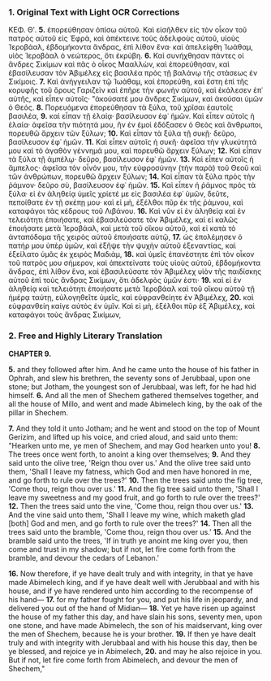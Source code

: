### 1. Original Text with Light OCR Corrections

ΚΕΦ. Θʹ.
**5.** ἐπορεύθησαν ὀπίσω αὐτοῦ. Καὶ εἰσῆλθεν εἰς τὸν οἶκον τοῦ πατρὸς αὐτοῦ εἰς Ἐφρὰ, καὶ ἀπέκτεινε τοὺς ἀδελφοὺς αὐτοῦ, υἱοὺς Ἰεροβάαλ, ἑβδομήκοντα ἄνδρας, ἐπὶ λίθον ἕνα· καὶ ἀπελείφθη Ἰωάθαμ, υἱὸς Ἰεροβάαλ ὁ νεώτερος, ὅτι ἐκρύβη.
**6.** Καὶ συνήχθησαν πάντες οἱ ἄνδρες Σικίμων καὶ πᾶς ὁ οἶκος Μααλλὼν, καὶ ἐπορεύθησαν, καὶ ἐβασίλευσαν τὸν Ἀβιμέλεχ εἰς βασιλέα πρὸς τῇ βαλάνῳ τῆς στάσεως ἐν Σικίμοις.
**7.** Καὶ ἀνήγγειλαν τῷ Ἰωάθαμ, καὶ ἐπορεύθη, καὶ ἔστη ἐπὶ τῆς κορυφῆς τοῦ ὄρους Γαριζεὶν καὶ ἐπῆρε τὴν φωνὴν αὐτοῦ, καὶ ἐκάλεσεν ἐπ᾿ αὐτῆς, καὶ εἶπεν αὐτοῖς·
"ἀκούσατέ μου ἄνδρες Σικίμων, καὶ ἀκούσαι ὑμῶν ὁ Θεός.
**8.** Πορευόμενα ἐπορεύθησαν τὰ ξύλα, τοῦ χρῖσαι ἑαυτοῖς βασιλέα,
**9.** καὶ εἶπαν τῇ ἐλαίᾳ· βασίλευσον ἐφ᾿ ἡμῶν. Καὶ εἶπεν αὐτοῖς ἡ ἐλαία· ἀφεῖσα τὴν πιότητά μου, ἣν ἐν ἐμοὶ ἐδόξασεν ὁ Θεὸς καὶ ἄνθρωποι, πορευθῶ ἄρχειν τῶν ξύλων;
**10.** Καὶ εἶπαν τὰ ξύλα τῇ συκῇ· δεῦρο, βασίλευσον ἐφ᾿ ἡμῶν.
**11.** Καὶ εἶπεν αὐτοῖς ἡ συκῆ· ἀφεῖσα τὴν γλυκύτητά μου καὶ τὸ ἀγαθὸν γέννημά μου, καὶ πορευθῶ ἄρχειν ξύλων;
**12.** Καὶ εἶπαν τὰ ξύλα τῇ ἀμπέλῳ· δεῦρο, βασίλευσον ἐφ᾿ ἡμῶν.
**13.** Καὶ εἶπεν αὐτοῖς ἡ ἄμπελος· ἀφεῖσα τὸν οἶνόν μου, τὴν εὐφροσύνην (τὴν παρὰ) τοῦ Θεοῦ καὶ τῶν ἀνθρώπων, πορευθῶ ἄρχειν ξύλων;
**14.** Καὶ εἶπαν τὰ ξύλα πρὸς τὴν ῥάμνον· δεῦρο σὺ, βασίλευσον ἐφ᾿ ἡμῶν.
**15.** Καὶ εἶπεν ἡ ῥάμνος πρὸς τὰ ξύλα· εἰ ἐν ἀληθείᾳ ὑμεῖς χρίετέ με εἰς βασιλέα ἐφ᾿ ὑμῶν, δεῦτε, πεποίθατε ἐν τῇ σκέπῃ μου· καὶ εἰ μὴ, ἐξέλθοι πῦρ ἐκ τῆς ῥάμνου, καὶ καταφάγοι τὰς κέδρους τοῦ Λιβάνου.
**16.** Καὶ νῦν εἰ ἐν ἀληθείᾳ καὶ ἐν τελειότητι ἐποιήσατε, καὶ ἐβασιλεύσατε τὸν Ἀβιμέλεχ, καὶ εἰ καλῶς ἐποιήσατε μετὰ Ἰεροβάαλ, καὶ μετὰ τοῦ οἴκου αὐτοῦ, καὶ εἰ κατὰ τὸ ἀνταπόδομα τῆς χειρὸς αὐτοῦ ἐποιήσατε αὐτῷ,
**17.** ὡς ἐπολέμησεν ὁ πατήρ μου ὑπὲρ ὑμῶν, καὶ ἐξῆψε τὴν ψυχὴν αὐτοῦ ἐξεναντίας, καὶ ἐξείλατο ὑμᾶς ἐκ χειρὸς Μαδιὰμ,
**18.** καὶ ὑμεῖς ἐπανέστητε ἐπὶ τὸν οἶκον τοῦ πατρὸς μου σήμερον, καὶ ἀπεκτείνατε τοὺς υἱοὺς αὐτοῦ, ἑβδομήκοντα ἄνδρας, ἐπὶ λίθον ἕνα, καὶ ἐβασιλεύσατε τὸν Ἀβιμέλεχ υἱὸν τῆς παιδίσκης αὐτοῦ ἐπὶ τοὺς ἄνδρας Σικίμων, ὅτι ἀδελφὸς ὑμῶν ἐστι·
**19.** καὶ εἰ ἐν ἀληθείᾳ καὶ τελειότητι ἐποιήσατε μετὰ Ἰεροβάαλ καὶ τοῦ οἴκου αὐτοῦ τῇ ἡμέρᾳ ταύτῃ, εὐλογηθεῖτε ὑμεῖς, καὶ εὐφρανθείητε ἐν Ἀβιμέλεχ,
**20.** καὶ εὐφρανθείη καίγε αὐτὸς ἐν ὑμῖν. Καὶ εἰ μὴ, ἐξέλθοι πῦρ ἐξ Ἀβιμέλεχ, καὶ καταφάγοι τοὺς ἄνδρας Σικίμων,

### 2. Free and Highly Literary Translation

**CHAPTER 9.**

**5.** and they followed after him. And he came unto the house of his father in Ophrah, and slew his brethren, the seventy sons of Jerubbaal, upon one stone; but Jotham, the youngest son of Jerubbaal, was left, for he had hid himself.
**6.** And all the men of Shechem gathered themselves together, and all the house of Millo, and went and made Abimelech king, by the oak of the pillar in Shechem.

**7.** And they told it unto Jotham; and he went and stood on the top of Mount Gerizim, and lifted up his voice, and cried aloud, and said unto them:
"Hearken unto me, ye men of Shechem, and may God hearken unto you!
**8.** The trees once went forth, to anoint a king over themselves;
**9.** And they said unto the olive tree, 'Reign thou over us.' And the olive tree said unto them, 'Shall I leave my fatness, which God and men have honored in me, and go forth to rule over the trees?'
**10.** Then the trees said unto the fig tree, 'Come thou, reign thou over us.'
**11.** And the fig tree said unto them, 'Shall I leave my sweetness and my good fruit, and go forth to rule over the trees?'
**12.** Then the trees said unto the vine, 'Come thou, reign thou over us.'
**13.** And the vine said unto them, 'Shall I leave my wine, which maketh glad [both] God and men, and go forth to rule over the trees?'
**14.** Then all the trees said unto the bramble, 'Come thou, reign thou over us.'
**15.** And the bramble said unto the trees, 'If in truth ye anoint me king over you, then come and trust in my shadow; but if not, let fire come forth from the bramble, and devour the cedars of Lebanon.'

**16.** Now therefore, if ye have dealt truly and with integrity, in that ye have made Abimelech king, and if ye have dealt well with Jerubbaal and with his house, and if ye have rendered unto him according to the recompense of his hand—
**17.** for my father fought for you, and put his life in jeopardy, and delivered you out of the hand of Midian—
**18.** Yet ye have risen up against the house of my father this day, and have slain his sons, seventy men, upon one stone, and have made Abimelech, the son of his maidservant, king over the men of Shechem, because he is your brother.
**19.** If then ye have dealt truly and with integrity with Jerubbaal and with his house this day, then be ye blessed, and rejoice ye in Abimelech,
**20.** and may he also rejoice in you. But if not, let fire come forth from Abimelech, and devour the men of Shechem,"